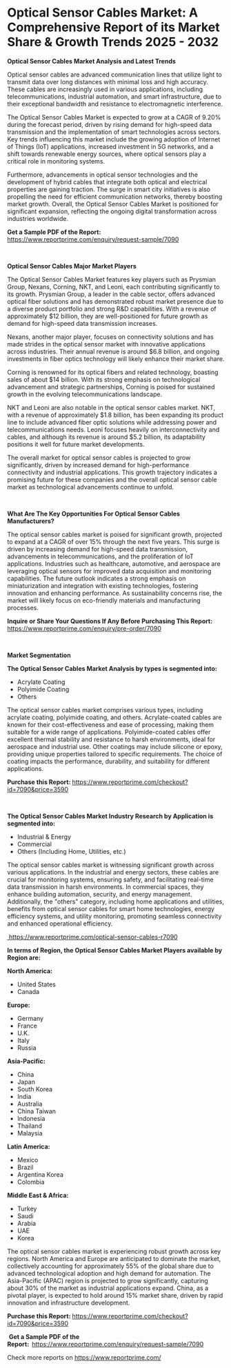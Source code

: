 <p><h1>Optical Sensor Cables Market: A Comprehensive Report of its Market Share & Growth Trends 2025 - 2032</h1></p><p><strong>Optical Sensor Cables Market Analysis and Latest Trends</strong></p>
<p><p>Optical sensor cables are advanced communication lines that utilize light to transmit data over long distances with minimal loss and high accuracy. These cables are increasingly used in various applications, including telecommunications, industrial automation, and smart infrastructure, due to their exceptional bandwidth and resistance to electromagnetic interference.</p><p>The Optical Sensor Cables Market is expected to grow at a CAGR of 9.20% during the forecast period, driven by rising demand for high-speed data transmission and the implementation of smart technologies across sectors. Key trends influencing this market include the growing adoption of Internet of Things (IoT) applications, increased investment in 5G networks, and a shift towards renewable energy sources, where optical sensors play a critical role in monitoring systems.</p><p>Furthermore, advancements in optical sensor technologies and the development of hybrid cables that integrate both optical and electrical properties are gaining traction. The surge in smart city initiatives is also propelling the need for efficient communication networks, thereby boosting market growth. Overall, the Optical Sensor Cables Market is positioned for significant expansion, reflecting the ongoing digital transformation across industries worldwide.</p></p>
<p><strong>Get a Sample PDF of the Report:&nbsp;</strong> <a href="https://www.reportprime.com/enquiry/request-sample/7090?utm_campaign=3071&utm_medium=2&utm_source=Github&utm_content=ia&utm_term=19032025&utm_id=optical-sensor-cables">https://www.reportprime.com/enquiry/request-sample/7090</a></p>
<p>&nbsp;</p>
<p><strong>Optical Sensor Cables Major Market Players</strong></p>
<p><p>The Optical Sensor Cables Market features key players such as Prysmian Group, Nexans, Corning, NKT, and Leoni, each contributing significantly to its growth. Prysmian Group, a leader in the cable sector, offers advanced optical fiber solutions and has demonstrated robust market presence due to a diverse product portfolio and strong R&D capabilities. With a revenue of approximately $12 billion, they are well-positioned for future growth as demand for high-speed data transmission increases.</p><p>Nexans, another major player, focuses on connectivity solutions and has made strides in the optical sensor market with innovative applications across industries. Their annual revenue is around $6.8 billion, and ongoing investments in fiber optics technology will likely enhance their market share.</p><p>Corning is renowned for its optical fibers and related technology, boasting sales of about $14 billion. With its strong emphasis on technological advancement and strategic partnerships, Corning is poised for sustained growth in the evolving telecommunications landscape.</p><p>NKT and Leoni are also notable in the optical sensor cables market. NKT, with a revenue of approximately $1.8 billion, has been expanding its product line to include advanced fiber optic solutions while addressing power and telecommunications needs. Leoni focuses heavily on interconnectivity and cables, and although its revenue is around $5.2 billion, its adaptability positions it well for future market developments.</p><p>The overall market for optical sensor cables is projected to grow significantly, driven by increased demand for high-performance connectivity and industrial applications. This growth trajectory indicates a promising future for these companies and the overall optical sensor cable market as technological advancements continue to unfold.</p></p>
<p>&nbsp;</p>
<p><strong>What Are The Key Opportunities For Optical Sensor Cables Manufacturers?</strong></p>
<p><p>The optical sensor cables market is poised for significant growth, projected to expand at a CAGR of over 15% through the next five years. This surge is driven by increasing demand for high-speed data transmission, advancements in telecommunications, and the proliferation of IoT applications. Industries such as healthcare, automotive, and aerospace are leveraging optical sensors for improved data acquisition and monitoring capabilities. The future outlook indicates a strong emphasis on miniaturization and integration with existing technologies, fostering innovation and enhancing performance. As sustainability concerns rise, the market will likely focus on eco-friendly materials and manufacturing processes.</p></p>
<p><strong>Inquire or Share Your Questions If Any Before Purchasing This Report:</strong> <a href="https://www.reportprime.com/enquiry/pre-order/7090?utm_campaign=3071&utm_medium=2&utm_source=Github&utm_content=ia&utm_term=19032025&utm_id=optical-sensor-cables">https://www.reportprime.com/enquiry/pre-order/7090</a></p>
<p>&nbsp;</p>
<p><strong>Market Segmentation</strong></p>
<p><strong>The Optical Sensor Cables Market Analysis by types is segmented into:</strong></p>
<p><ul><li>Acrylate Coating</li><li>Polyimide Coating</li><li>Others</li></ul></p>
<p><p>The optical sensor cables market comprises various types, including acrylate coating, polyimide coating, and others. Acrylate-coated cables are known for their cost-effectiveness and ease of processing, making them suitable for a wide range of applications. Polyimide-coated cables offer excellent thermal stability and resistance to harsh environments, ideal for aerospace and industrial use. Other coatings may include silicone or epoxy, providing unique properties tailored to specific requirements. The choice of coating impacts the performance, durability, and suitability for different applications.</p></p>
<p><strong>Purchase this Report:&nbsp;</strong><a href="https://www.reportprime.com/checkout?id=7090&price=3590&utm_campaign=3071&utm_medium=2&utm_source=Github&utm_content=ia&utm_term=19032025&utm_id=optical-sensor-cables">https://www.reportprime.com/checkout?id=7090&price=3590</a></p>
<p>&nbsp;</p>
<p><strong>The Optical Sensor Cables Market Industry Research by Application is segmented into:</strong></p>
<p><ul><li>Industrial & Energy</li><li>Commercial</li><li>Others (Including Home, Utilities, etc.)</li></ul></p>
<p><p>The optical sensor cables market is witnessing significant growth across various applications. In the industrial and energy sectors, these cables are crucial for monitoring systems, ensuring safety, and facilitating real-time data transmission in harsh environments. In commercial spaces, they enhance building automation, security, and energy management. Additionally, the "others" category, including home applications and utilities, benefits from optical sensor cables for smart home technologies, energy efficiency systems, and utility monitoring, promoting seamless connectivity and enhanced operational efficiency.</p></p>
<p><a href="https://www.reportprime.com/optical-sensor-cables-r7090?utm_campaign=3071&utm_medium=2&utm_source=Github&utm_content=ia&utm_term=19032025&utm_id=optical-sensor-cables">&nbsp;https://www.reportprime.com/optical-sensor-cables-r7090</a></p>
<p><strong>In terms of Region, the Optical Sensor Cables Market Players available by Region are:</strong></p>
<p>
    <p> <strong> North America: </strong>
        <ul>
            <li>United States</li>
            <li>Canada</li>
        </ul>
        </p> 
    <p> <strong> Europe: </strong>
        <ul>
            <li>Germany</li>
            <li>France</li>
            <li>U.K.</li>
            <li>Italy</li>
            <li>Russia</li>
        </ul>
        </p> 
    <p> <strong> Asia-Pacific: </strong>
        <ul>
            <li>China</li>
            <li>Japan</li>
            <li>South Korea</li>
            <li>India</li>
            <li>Australia</li>
            <li>China Taiwan</li>
            <li>Indonesia</li>
            <li>Thailand</li>
            <li>Malaysia</li>
        </ul>
        </p> 
    <p> <strong> Latin America: </strong>
        <ul>
            <li>Mexico</li>
            <li>Brazil</li>
            <li>Argentina Korea</li>
            <li>Colombia</li>
        </ul>
        </p> 
    <p> <strong> Middle East & Africa: </strong>
        <ul>
            <li>Turkey</li>
            <li>Saudi</li>
            <li>Arabia</li>
            <li>UAE</li>
            <li>Korea</li>
        </ul>
    </p>
    </p>
<p><p>The optical sensor cables market is experiencing robust growth across key regions. North America and Europe are anticipated to dominate the market, collectively accounting for approximately 55% of the global share due to advanced technological adoption and high demand for automation. The Asia-Pacific (APAC) region is projected to grow significantly, capturing about 30% of the market as industrial applications expand. China, as a pivotal player, is expected to hold around 15% market share, driven by rapid innovation and infrastructure development.</p></p>
<p><strong>Purchase this Report: </strong><a href="https://www.reportprime.com/checkout?id=7090&price=3590&utm_campaign=3071&utm_medium=2&utm_source=Github&utm_content=ia&utm_term=19032025&utm_id=optical-sensor-cables">https://www.reportprime.com/checkout?id=7090&price=3590</a></p>
<p>&nbsp;<strong>Get a Sample PDF of the Report:&nbsp;&nbsp;</strong><a href="https://www.reportprime.com/enquiry/request-sample/7090?utm_campaign=3071&utm_medium=2&utm_source=Github&utm_content=ia&utm_term=19032025&utm_id=optical-sensor-cables">https://www.reportprime.com/enquiry/request-sample/7090</a></p>
<p><strong></strong></p>
<p>Check more reports on <a href="https://www.reportprime.com/?utm_campaign=3071&utm_medium=2&utm_source=Github&utm_content=ia&utm_term=19032025&utm_id=optical-sensor-cables">https://www.reportprime.com/</a></p>